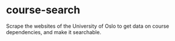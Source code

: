 # course-search
Scrape the websites of the University of Oslo to get data on course dependencies, and make it searchable.
